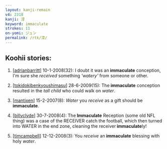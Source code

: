 ```yaml
---
layout: kanji-remain
v4: 2318
kanji: 淳
keyword: immaculate
strokes: 11
on-yomi: ジュン
permalink: /rtk/淳/
---
```


## Koohii stories: 

1) [<a href="http://kanji.koohii.com/profile/adrianbarritt">adrianbarritt</a>] 10-1-2008(32): I doubt it was an<strong> immaculate</strong> conception, I&#039;m sure she <em>received</em> something <em>&#039;watery&#039;</em> from someone or other.

2) [<a href="http://kanji.koohii.com/profile/tokidokibenkyoushimasu">tokidokibenkyoushimasu</a>] 28-6-2009(15): The<strong> immaculate</strong> conception resulted in the <em>tall child</em> who could walk on <em>water</em>.

3) [<a href="http://kanji.koohii.com/profile/mantixen">mantixen</a>] 15-2-2007(8): <em>Water</em> you <em>receive</em> as a gift should be<strong> immaculate</strong>.

4) [<a href="http://kanji.koohii.com/profile/billyclyde">billyclyde</a>] 30-7-2008(4): The<strong> Immaculate</strong> Reception (some old NFL thing) was a case of the RECEIVER catch the football, which then turned into WATER in the end zone, cleaning the receiver<strong> immaculate</strong>ly!

5) [<a href="http://kanji.koohii.com/profile/timcampbell">timcampbell</a>] 12-12-2008(3): You <em>receive</em> an<strong> immaculate</strong> blessing with holy <em>water</em>.

